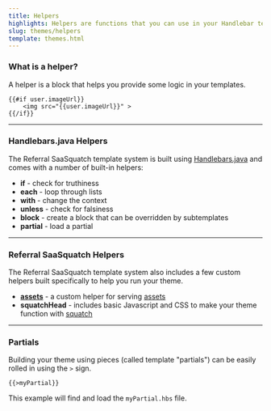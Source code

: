 ```yaml
---
title: Helpers
highlights: Helpers are functions that you can use in your Handlebar template files to help generate your theme.
slug: themes/helpers
template: themes.html
---
```


### What is a helper?

A helper is a block that helps you provide some logic in your templates.

```
{{#if user.imageUrl}}
    <img src="{{user.imageUrl}}" >
{{/if}}
```

<hr/>

### Handlebars.java Helpers

The Referral SaaSquatch template system is built using [Handlebars.java](http://jknack.github.io/handlebars.java/) and comes with a number of built-in helpers:

 * **if** - check for truthiness
 * **each** - loop through lists
 * **with** - change the context 
 * **unless** - check for falsiness
 * **block** - create a block that can be overridden by subtemplates
 * **partial** - load a partial

<hr/>

### Referral SaaSquatch Helpers

The Referral SaaSquatch template system also includes a few custom helpers built specifically to help you run your theme.

 * **[assets](/themes/assets/)** - a custom helper for serving [assets](/themes/assets/)
 * **squatchHead** - includes basic Javascript and CSS to make your theme function with [squatch](/squatchjs/)

<hr/>

### Partials

Building your theme using pieces (called template "partials") can be easily rolled in using the `>` sign.

```
{{>myPartial}}
```

This example will find and load the `myPartial.hbs` file.

